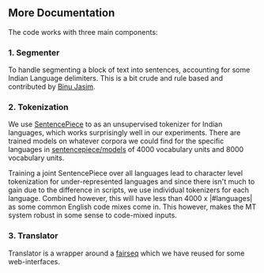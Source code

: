 ## More Documentation

The code works with three main components:


### 1. Segmenter

To handle segmenting a block of text into sentences, accounting for some
Indian Language delimiters. This is a bit crude and rule based and
contributed by [Binu Jasim](https://github.com/bnjasim).

### 2. Tokenization

We use [SentencePiece](https://github.com/google/sentencepiece) to
as an unsupervised tokenizer for Indian languages, which works
surprisingly well in our experiments. There are trained models on
whatever corpora we could find for the specific languages in
[sentencepiece/models](./sentencepiece/models) of 4000 vocabulary units
and 8000 vocabulary units.

Training a joint SentencePiece over all languages lead to character
level tokenization for under-represented languages and since there isn't
much to gain due to the difference in scripts, we use individual
tokenizers for each language. Combined however, this will have less than
4000 x |#languages| as some common English code mixes come in. This
however, makes the MT system robust in some sense to code-mixed inputs.

### 3. Translator

Translator is a wrapper around a
[fairseq](https://github.com/pytorch/fairseq) which we have reused for
some web-interfaces.


